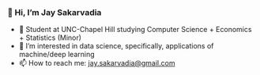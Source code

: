 ### 👋 Hi, I’m Jay Sakarvadia

- 🏫 Student at UNC-Chapel Hill studying Computer Science + Economics + Statistics (Minor)
- 👀 I’m interested in data science, specifically, applications of machine/deep learning
- 📫 How to reach me: jay.sakarvadia@gmail.com

<!--
**JaySakarvadia/JaySakarvadia** is a ✨ _special_ ✨ repository because its `README.md` (this file) appears on your GitHub profile.

Here are some ideas to get you started:

- 🔭 I’m currently working on ...
- 🌱 I’m currently learning ...
- 👯 I’m looking to collaborate on ...
- 🤔 I’m looking for help with ...
- 💬 Ask me about ...
- 📫 How to reach me: ...
- 😄 Pronouns: ...
- ⚡ Fun fact: ...
-->
